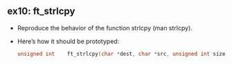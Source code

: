 ## ex10: ft_strlcpy ##

- Reproduce the behavior of the function strlcpy (man strlcpy).
- Here’s how it should be prototyped:

    ```c
    unsigned int	ft_strlcpy(char *dest, char *src, unsigned int size);
